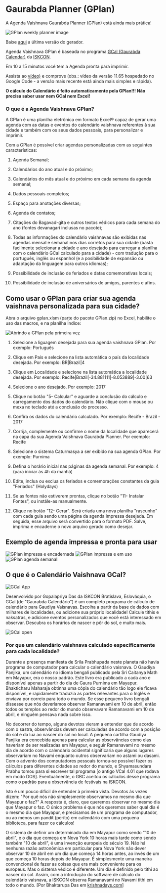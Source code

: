 # Gaurabda Planner (GPlan)

A Agenda Vaishnava Gaurabda Planner (GPlan) está ainda mais prática!

![GPlan weekly planner image](https://github.com/gopaladasa/GPlan/blob/master/gplan17.png)

Baixe [aqui](https://github.com/gopaladasa/GPlan/releases/latest) a última versão do gerador.


Agenda Vaishnava GPlan é baseada no programa [GCal (Gaurabda Calendar)](http://www.krishnadays.com/eng/) da [ISKCON](http://www.iskcon.org/).

Em 10 a 15 minutos você tem a Agenda pronta para imprimir.

Assista ao [vídeo)](https://www.youtube.com/watch?v=rdbnSmjYFGg) e comprove (obs.: vídeo da versão 11.65 hospedado no Google Code - a versão mais recente está ainda mais simples e rápida).

**O cálculo do Calendário é feito automaticamente pela GPlan!!! 
Não precisa saber usar nem GCal nem Excel!**


### O que é a Agenda Vaishnava GPlan?

A GPlan é uma planilha eletrônica em formato Excel® capaz de gerar uma agenda com as datas e eventos do calendário vaishnava referentes à sua cidade e também com os seus dados pessoais, para personalizar e imprimir.

Com a GPlan é possível criar agendas personalizadas com as seguintes características:

1. Agenda Semanal;

2. Calendários do ano atual e do próximo;

3. Calendários do mês atual e do próximo em cada semana da agenda semanal;

4. Dados pessoais completos;

5. Espaço para anotações diversas;

6. Agenda de contatos;

7. Citações do Bagavad-gita e outros textos védicos para cada semana do ano (fontes devanagari inclusas no pacote);

8. Todas as informações do calendário vaishnavas são exibidas nas agendas mensal e semanal nos dias corretos para sua cidade (basta facilmente selecionar a cidade e ano desejado para carregar a planilha com o calendário GCal calculado para a cidade)  - com tradução para o português, inglês ou espanhol (e a posibilidade de expansão ou adaptação da linguagem para outros idiomas);

9. Possibilidade de inclusão de feriados e datas comemorativas locais;

10. Possibilidade de inclusão de aniversários de amigos, parentes e afins.



## Como usar o GPlan para criar sua agenda vaishnava personalizada para sua cidade?

Abra o arquivo gplan.xlsm (parte do pacote GPlan.zip) no Excel, habilite o uso das macros, e na planilha Índice:

![Abrindo a GPlan pela primeira vez](https://github.com/gopaladasa/GPlan/blob/master/gplan-open.png)

1. Selecione a liguagem desejada para sua agenda vaishnava GPlan.
   Por exemplo: Português

2. Clique em País e selecione na lista automática o país da localidade desejada.
   Por exemplo: BR|Brazil|4
 
3. Clique em Localidade e selecione na lista automática a localidade desejada.
   Por exemplo: Recife|Brazil|-34.881111|-8.053889|-3.00|63
 
4. Selecione o ano desejado. 
   Por exemplo: 2017
 
5. Clique no botão "5- Calcular" e aguarde a conclusão do cálculo e carregamento dos dados do calendário. Não clique com o mouse ou mexa no teclado até a conclusão do processo.
 
6. Confira os dados do calendário calculado.
    Por exemplo: Recife - Brazil - 2017
 
7. Corrija, complemente ou confirme o nome da localidade que aparecerá na capa da sua Agenda Vaishnava Gaurabda Planner.
   Por exemplo: Recife

8. Selecione o sistema Caturmasya a ser exibido na sua agenda GPlan.
   Por exemplo: Purnima

9. Defina o horário inicial nas páginas da agenda semanal.
   Por exemplo: 4 (para iniciar às 4h da manhã)

10. Edite, inclua ou exclua os feriados e comemorações constantes da guia "Feriados" (Holydays)

11. Se as fontes não estiverem prontas, clique no botão "11- Instalar Fontes", ou instále-as manualmente.

12. Clique no botão "12- Gerar". Será criada uma nova planilha "rascunho" com cada guia sendo uma página da agenda impressa desejada. Em seguida, esse arquivo será convertido para o formato PDF. Salve, imprima e encaderne o novo arquivo gerado como desejar.


## Exemplo de agenda impressa e pronta para usar

![GPlan impressa e encadernada](https://github.com/gopaladasa/GPlan/blob/master/01gplan.jpg)
![GPlan impressa e em uso](https://github.com/gopaladasa/GPlan/blob/master/02gplan.jpg)
![GPlan agenda semanal](https://github.com/gopaladasa/GPlan/blob/master/03gplan.jpg)


## O que é o Calendário Vaishnava GCal?

![GCal App](https://github.com/gopaladasa/GPlan/blob/master/gcalbox.png)

Desenvolvido por Gopalapriya Das da ISKCON Bratislava, Eslováquia, o GCal (de "Gaurabda Calendário") é um completo programa de cálculo de calendário para Gaudiya Vaisnavas. Escolha a partir da base de dados com milhares de localidades, ou adicione sua próprio localidade! Calcule tithis e naksatras, e adicione eventos personalizados que você está interessado em observar. Descubra os horários de nascer e pôr do sol, e muito mais.

![GCal open](https://github.com/gopaladasa/GPlan/blob/master/gcal-open.png)

### Por que um calendário vaishnava calculado especificamente para cada localidade?

Durante a presença manifesta de Srila Prabhupada neste planeta não havia programa de computador para calcular o calendário vaisnava. O Gaudiya Panjika, um calendário no idioma bengali publicado pela Sri Caitanya Math em Mayapur, era o nosso padrão. Este livro era publicado a cada ano e disponível apenas a partir do dia de Gaura Purnima em Mayapur. Bhakticharu Maharaja obtinha uma cópia do calendário tão logo ele ficava disponível, e rapidamente traduzia as partes relevantes para o Inglês e enviava por correio para todo o mundo. Se esse pequeno livro bengali dissesse que nós deveríamos observar Ramanavami em 10 de abril, então todos os templos ao redor do mundo observavam Ramanavami em 10 de abril, e ninguém pensava nada sobre isso.

No decorrer do tempo, alguns devotos vieram a entender que de acordo com o sastra, observâncias devem ser calculadas de acordo com a posição do sol e da lua ao nascer do sol no local. A pequena cartilha Gaudiya Panjika era concebida apenas para calcular as observâncias como elas haveriam de ser realizadas em Mayapur, e seguir Ramanavami no mesmo dia de acordo com o calendário ocidental significaria que alguns lugares observariam no Navami enquanto outros observariam no astami ou dasami. Com o advento dos computadores pessoais tornou-se possível fazer os cálculos para diferentes cidades ao redor do mundo, e Shyamasundara Prabhu tomou para si escrever tal programa [o antigo VCal 4.01 que rodava em modo DOS]. Eventualmente, o GBC aceitou os cálculos desse programa como o padrão para a observância de festivais na ISKCON.

Isto é um pouco difícil de entender à primeira vista. Devotos às vezes dizem: "Por quê nós não simplesmente observamos no mesmo dia que Mayapur o faz?" A resposta é, claro, que queremos observar no mesmo dia que Mayapur o faz. O único problema é que nós queremos saber qual dia é o mesmo dia que Mayapur, e precisamos de um programa de computador, ou ao menos um pandit (perito) em calendário com uma pequena biblioteca, para fazer os cálculos!

O sistema de definir um determinado dia em Mayapur como sendo "10 de abril", e o dia que começa em Nova York 10 horas mais tarde como sendo também "10 de abril", é uma invenção europeia do século 19. Não há nenhuma razão astronômica em particular para Nova York não dever observar 10 de abril em um dia que começa 14 horas antes, ao invés de um que começa 10 horas depois de Mayapur. É simplesmente uma maneira convencional de fazer as coisas que era mais conveniente para os europeus. Mas o sistema védico é diferente. Um dia é definido pelo tithi ao nascer do sol. Assim, com a introdução do software de cálculo do calendário vaisnava, a ISKCON observa Ramanavami no Navami tithi em todo o mundo.   [Por Bhaktarupa Das em  [krishnadays.com](www.krishnadays.com)] 

